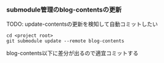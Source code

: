 ### submodule管理のblog-contentsの更新
TODO: update-contentsの更新を検知して自動コミットしたい
```shell
cd <project root>
git submodule update --remote blog-contents
```
blog-contents以下に差分が出るので適宜コミットする
